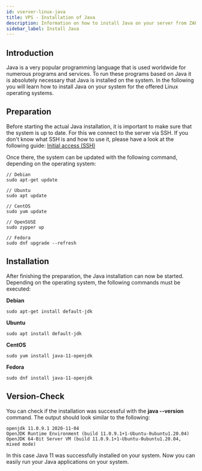 ```yaml
---
id: vserver-linux-java
title: VPS - Installation of Java
description: Information on how to install Java on your server from ZAP-Hosting - ZAP-Hosting.com documentation
sidebar_label: Install Java
---
```




## Introduction

Java is a very popular programming language that is used worldwide for numerous programs and services. To run these programs based on Java it is absolutely necessary that Java is installed on the system. In the following you will learn how to install Java on your system for the offered Linux operating systems. 



## Preparation

Before starting the actual Java installation, it is important to make sure that the system is up to date. For this we connect to the server via SSH. If you don't know what SSH is and how to use it, please have a look at the following guide: [Initial access (SSH)](vserver-linux-ssh.md)

Once there, the system can be updated with the following command, depending on the operating system:

```
// Debian
sudo apt-get update

// Ubuntu
sudo apt update

// CentOS
sudo yum update

// OpenSUSE
sudo zypper up

// Fedora
sudo dnf upgrade --refresh
```



## Installation

After finishing the preparation, the Java installation can now be started. Depending on the operating system, the following commands must be executed:

**Debian**

```
sudo apt-get install default-jdk
```

**Ubuntu**

```
sudo apt install default-jdk
```

**CentOS**

```
sudo yum install java-11-openjdk
```

**Fedora**

```
sudo dnf install java-11-openjdk
```



## Version-Check

You can check if the installation was successful with the **java --version** command. The output should look similar to the following:

```
openjdk 11.0.9.1 2020-11-04
OpenJDK Runtime Environment (build 11.0.9.1+1-Ubuntu-0ubuntu1.20.04)
OpenJDK 64-Bit Server VM (build 11.0.9.1+1-Ubuntu-0ubuntu1.20.04, mixed mode)
```

In this case Java 11 was successfully installed on your system. Now you can easily run your Java applications on your system. 
